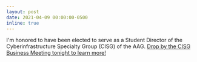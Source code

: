 ```yaml
---
layout: post
date: 2021-04-09 00:00:00-0500
inline: true
---
```


I'm honored to have been elected to serve as a Student Director of the Cyberinfrastructure Specialty Group (CISG) of the AAG. [Drop by the CISG Business Meeting tonight to learn more!](https://aag-annualmeeting.secure-platform.com/a/solicitations/13/sessiongallery/schedule/items/876)